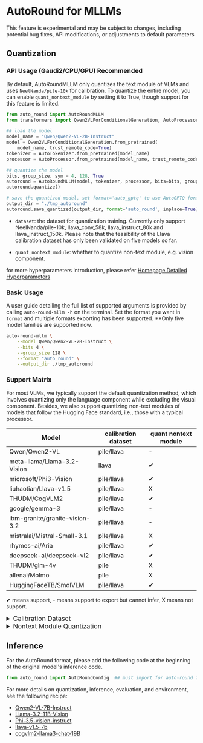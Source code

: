 # AutoRound for MLLMs

This feature is experimental and may be subject to changes, including potential bug fixes, API modifications, or
adjustments to default parameters

## Quantization

### API Usage (Gaudi2/CPU/GPU) Recommended

By default, AutoRoundMLLM only quantizes the text module of VLMs and uses `NeelNanda/pile-10k` for calibration. To
quantize the entire model, you can enable `quant_nontext_module` by setting it to True, though support for this feature
is limited.

```python
from auto_round import AutoRoundMLLM
from transformers import Qwen2VLForConditionalGeneration, AutoProcessor, AutoTokenizer

## load the model
model_name = "Qwen/Qwen2-VL-2B-Instruct"
model = Qwen2VLForConditionalGeneration.from_pretrained(
    model_name, trust_remote_code=True)
tokenizer = AutoTokenizer.from_pretrained(model_name)
processor = AutoProcessor.from_pretrained(model_name, trust_remote_code=True)

## quantize the model
bits, group_size, sym = 4, 128, True
autoround = AutoRoundMLLM(model, tokenizer, processor, bits=bits, group_size=group_size, sym=sym)
autoround.quantize()

# save the quantized model, set format='auto_gptq' to use AutoGPTQ format
output_dir = "./tmp_autoround"
autoround.save_quantized(output_dir, format='auto_round', inplace=True)
```

- `dataset`: the dataset for quantization training. Currently only support NeelNanda/pile-10k, llava_conv_58k,
  llava_instruct_80k and llava_instruct_150k. Please note that the feasibility of the Llava calibration dataset has only been validated on five models so far.

- `quant_nontext_module`: whether to quantize non-text module, e.g. vision component.

for more hyperparameters introduction, please
refer [Homepage Detailed Hyperparameters](../../README.md#api-usage-gaudi2cpugpu)

### Basic Usage

A user guide detailing the full list of supported arguments is provided by calling ```auto-round-mllm -h``` on the
terminal. Set the format you want in `format` and
multiple formats exporting has been supported. **Only five model families are supported now.

```bash
auto-round-mllm \
    --model Qwen/Qwen2-VL-2B-Instruct \
    --bits 4 \
    --group_size 128 \
    --format "auto_round" \
    --output_dir ./tmp_autoround
```

### Support Matrix
For most VLMs, we typically support the default quantization method, which involves quantizing only the language component while excluding the visual component. Besides, we also support quantizing non-text modules of models that follow the Hugging Face standard, i.e., those with a typical processor.

| Model                               | calibration dataset | quant nontext module |
|-------------------------------------|---------------------|----------------------|
| Qwen/Qwen2-VL                       | pile/llava          | -                    |
| meta-llama/Llama-3.2-Vision         | llava               | ✔                    |
| microsoft/Phi3-Vision               | pile/llava          | ✔                    |
| liuhaotian/Llava-v1.5               | pile/llava          | X                    |
| THUDM/CogVLM2                       | pile/llava          | ✔                    |
| google/gemma-3                      | pile/llava          | -                    |
| ibm-granite/granite-vision-3.2      | pile/llava          | -                    |
| mistralai/Mistral-Small-3.1         | pile/llava          | X                    |
| rhymes-ai/Aria                      | pile/llava          | ✔                    |
| deepseek-ai/deepseek-vl2            | pile/llava          | ✔                    |
| THUDM/glm-4v                        | pile                | X                    |
| allenai/Molmo                       | pile                | X                    |
| HuggingFaceTB/SmolVLM               | pile/llava          | ✔                    |

✔ means support, - means support to export but cannot infer, X means not support.

<details>
<summary style="font-size:17px;">Calibration Dataset</summary>

For mllm, we used **text-only** calibration dataset (NeelNanda/pile-10k) as our default. If the model type does not
support plain text calibration(e.g. Llama-3.2-vision), it will also automatically switch to llava dataset and adjust the
hyperparameters.

Through argument --dataset(text file), user can use other datasets such as "liuhaotian/llava_conv_58k" "
liuhaotian/llava_instruct_80k", "liuhaotian/llava_instruct_150k" or a file path to use local file.

</details>



<details>
<summary style="font-size:17px;">Nontext Module Quantization</summary>

### Support Matrix

FFor most VLMs, we typically support the default quantization method, which involves quantizing only the language component while excluding the visual component. Besides, we also support quantizing non-text modules of models that follow the Hugging Face standard, i.e., those with a typical processor.

| Model                               | calibration dataset | quant nontext module |
|-------------------------------------|---------------------|----------------------|
| Qwen/Qwen2-VL                       | pile/llava          | -                    |
| meta-llama/Llama-3.2-Vision         | llava               | √                    |
| microsoft/Phi3-Vision               | pile/llava          | √                    |
| liuhaotian/Llava-v1.5               | pile/llava          | X                    |
| THUDM/CogVLM2                       | pile/llava          | √                    |
| google/gemma-3                      | pile/llava          | -                    |
| ibm-granite/granite-vision-3.2      | pile/llava          | -                    |
| mistralai/Mistral-Small-3.1         | pile/llava          | X                    |
| rhymes-ai/Aria                      | pile/llava          | √                    |
| deepseek-ai/deepseek-vl2            | pile/llava          | √                    |
| THUDM/glm-4v                        | pile                | X                    |
| allenai/Molmo                       | pile                | X                    |
| HuggingFaceTB/SmolVLM               | pile/llava          | √                    |

√ means support, - means support to export but cannot infer, X means not support.

### New Models Support

#### Template

For autoround MLLMs, using Template to customize different operations for different models. User can add a custom chat
template through json file as below.

```json
{
  "model_type": "qwen2_vl",
  "format_user": "<|im_start|>user\n{{content}}<|im_end|>\n",
  "format_assistant": "<|im_start|>assistant\n{{content}}<|im_end|>\n",
  "format_system": "<|im_start|>system\n{{content}}<|im_end|>\n",
  "format_observation": "<|im_start|>tool\n{{content}}<|im_end|>\n<|im_start|>assistant\n",
  "format_separator": "\n",
  "default_system": "You are a helpful assistant.",
  "replace_tokens": [
    "<image>",
    "<|vision_start|><|image_pad|><|vision_end|>"
  ],
  "extra_encode": "True",
  "processor": "qwen2_vl"
}
```

The special token ```{{content}}``` is a placeholder to tell the preprocessor where to fill in the corresponding
dialogue content.

```format_*```: Add specific token to chat content depends on different role names.

For example, the input conversations:<br>
```[{'role': 'user', 'value': '<image>\nWhat are the colors of the bus in the image?'}, {'role': 'assistant', 'value': 'The bus in the image is white and red.'}]```

Using the above template, the input will be converted to the specified format required by Qwen2-vl as below: <br>
```'<|im_start|>system\nYou are a helpful assistant.<|im_end|>\n<|im_start|>user\n<|vision_start|><|image_pad|><|vision_end|>\nWhat are the colors of the bus in the image?<|im_end|>\n<|im_start|>assistant\nThe bus in the image is white and red.<|im_end|>\n<|im_start|>user\nWhat feature can be seen on the back of the bus?<|im_end|>\n<|im_start|>assistant\nThe back of the bus features an advertisement.<|im_end|>\n<|im_start|>user\nIs the bus driving down the street or pulled off to the side?<|im_end|>\n<|im_start|>assistant\nThe bus is driving down the street, which is crowded with people and other vehicles.<|im_end|>\n'```.

#### Processor

Processor is callback interface for calling different processors, such as texts or images processors, for MLLMs. User
can define own processor and use registration function to declare. For more information, please refer to the relevant
code in ```auto_round/mllm/processor.py```.

</details>

## Inference

For the AutoRound format, please add the following code at the beginning of the original model's inference code.

```python
from auto_round import AutoRoundConfig  ## must import for auto-round format
```

For more details on quantization, inference, evaluation, and environment, see the following recipe:

- [Qwen2-VL-7B-Instruct](../../docs/Qwen2-VL-7B-Instruct-sym.md)
- [Llama-3.2-11B-Vision](../../docs/Llama-3.2-11B-Vision-Instruct-sym.md)
- [Phi-3.5-vision-instruct](../../docs/Phi-3.5-vision-instruct-sym.md)
- [llava-v1.5-7b](../../docs/llava-v1.5-7b-sym.md)
- [cogvlm2-llama3-chat-19B](../../docs/cogvlm2-llama3-chat-19B-sym.md)




